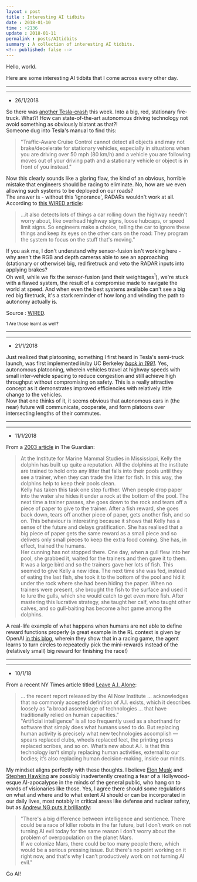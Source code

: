 ```yaml
---
layout : post
title : Interesting AI tidbits
date : 2018-01-10
time : +2136
update : 2018-01-11
permalink : posts/AItidbits
summary : A collection of interesting AI tidbits.
<!-- published: false -->
---
```


Hello, world.   

Here are some interesting AI tidbits that I come across every other day.

<hr>
<hr>

- 26/1/2018

So there was [another Tesla-crash](https://twitter.com/CC_Firefighters/status/955529991319560192) this week. Into a big, red, stationary fire-truck. What?! How can state-of-the-art autonomous driving technology not avoid something as obviously blatant as that?!    
Someone dug into Tesla's manual to find this:

> "Traffic-Aware Cruise Control cannot detect all objects and may not brake/decelerate for stationary vehicles, especially in situations when you are driving over 50 mph (80 km/h) and a vehicle you are following moves out of your driving path and a stationary vehicle or object is in front of you instead."    

Now this clearly sounds like a glaring flaw, the kind of an obvious, horrible mistake that engineers should be racing to eliminate. No, how are we even allowing such systems to be deployed on our roads?     
The answer is - without this 'ignorance', RADARs wouldn't work at all. According to [this WIRED article](https://www.wired.com/story/tesla-autopilot-why-crash-radar/):
> ...it also detects lots of things a car rolling down the highway needn't worry about, like overhead highway signs, loose hubcaps, or speed limit signs. So engineers make a choice, telling the car to ignore these things and keep its eyes on the other cars on the road: They program the system to focus on the stuff that's moving."     

If you ask me, I don't understand why sensor-fusion isn't working here - why aren't the RGB and depth cameras able to see an approaching (stationary or otherwise) big, red firetruck and veto the RADAR inputs into applying brakes?   
Oh well, while we fix the sensor-fusion (and their weightages<sup>1</sup>), we're stuck with a flawed system, the result of a compromise made to navigate the world at speed. And when even the best systems available can't see a big red big firetruck, it's a stark reminder of how long and winding the path to autonomy actually is.

Source : [WIRED](https://www.wired.com/story/tesla-autopilot-why-crash-radar/).

<sub>
1 Are those learnt as well?
</sub>

<hr>
<hr>

- 21/1/2018    

Just realized that platooning, something I first heard in Tesla's semi-truck launch, was first implemented in/by UC Berkeley *[back in 1991](http://people.eecs.berkeley.edu/~varaiya/papers_ps.dir/SmartCars.pdf)*. Yes, autonomous platooning, wherein  vehicles travel at highway speeds with small inter-vehicle spacing to reduce congestion and still achieve high throughput without compromising on safety. This is a really attractive concept as it demonstrates improved efficiencies with relatively little change to the vehicles.    
Now that one thinks of it, it seems obvious that autonomous cars in (the near) future will communicate, cooperate, and form platoons over intersecting lengths of their commutes. 

<hr>
<hr>

- 11/1/2018

From a [2003 article](https://www.theguardian.com/science/2003/jul/03/research.science) in The Guardian: 

> At the Institute for Marine Mammal Studies in Mississippi, Kelly the dolphin has built up quite a reputation. All the dolphins at the institute are trained to hold onto any litter that falls into their pools until they see a trainer, when they can trade the litter for fish. In this way, the dolphins help to keep their pools clean.   
Kelly has taken this task one step further. When people drop paper into the water she hides it under a rock at the bottom of the pool. The next time a trainer passes, she goes down to the rock and tears off a piece of paper to give to the trainer. After a fish reward, she goes back down, tears off another piece of paper, gets another fish, and so on. This behaviour is interesting because it shows that Kelly has a sense of the future and delays gratification. She has realised that a big piece of paper gets the same reward as a small piece and so delivers only small pieces to keep the extra food coming. She has, in effect, trained the humans.   
Her cunning has not stopped there. One day, when a gull flew into her pool, she grabbed it, waited for the trainers and then gave it to them. It was a large bird and so the trainers gave her lots of fish. This seemed to give Kelly a new idea. The next time she was fed, instead of eating the last fish, she took it to the bottom of the pool and hid it under the rock where she had been hiding the paper. When no trainers were present, she brought the fish to the surface and used it to lure the gulls, which she would catch to get even more fish. After mastering this lucrative strategy, she taught her calf, who taught other calves, and so gull-baiting has become a hot game among the dolphins. 

A real-life example of what happens when humans are not able to define reward functions properly (a great example in the RL context is given by OpenAI [in this blog](https://blog.openai.com/faulty-reward-functions/), wherein they show that in a racing game, the agent learns to turn circles to repeatedly pick the mini-rewards instead of the (relatively small) big reward for finishing the race!)    <br>

<hr>
<hr>

- 10/1/18

From a recent NY Times article titled [Leave A.I. Alone](https://www.nytimes.com/2018/01/04/opinion/leave-artificial-intelligence.html?smid=tw-share):

> ... the recent report released by the AI Now Institute ... acknowledges that no commonly accepted definition of A.I. exists, which it describes loosely as "a broad assemblage of technologies ... that have traditionally relied on human capacities."    
> "Artificial intelligence" is all too frequently used as a shorthand for software that simply does what humans used to do. But replacing human activity is precisely what new technologies accomplish — spears replaced clubs, wheels replaced feet, the printing press replaced scribes, and so on. What’s new about A.I. is that this technology isn’t simply replacing human activities, external to our bodies; it’s also replacing human decision-making, inside our minds.

My mindset aligns perfectly with these thoughts. I believe [Elon Musk](https://www.theguardian.com/technology/2017/aug/14/elon-musk-ai-vastly-more-risky-north-korea) and [Stephen Hawking](https://www.usatoday.com/story/tech/talkingtech/2017/11/07/hawking-ai-could-worst-event-history-our-civilization/839298001/) are possibly inadvertently creating a fear of a Hollywood-esque AI-apocalypse in the minds of the general public, who hang on to words of visionaries like those. Yes, I agree there should some regulations on what and where and to what extent AI should or can be incorporated in our daily lives, most notably in critical areas like defense and nuclear safety, but as [Andrew NG puts it brilliantly](https://www.theregister.co.uk/2015/03/19/andrew_ng_baidu_ai/):

> "There's a big difference between intelligence and sentience. There could be a race of killer robots in the far future, but I don’t work on not turning AI evil today for the same reason I don't worry about the problem of overpopulation on the planet Mars.    
If we colonize Mars, there could be too many people there, which would be a serious pressing issue. But there's no point working on it right now, and that's why I can’t productively work on not turning AI evil." 

Go AI!    
